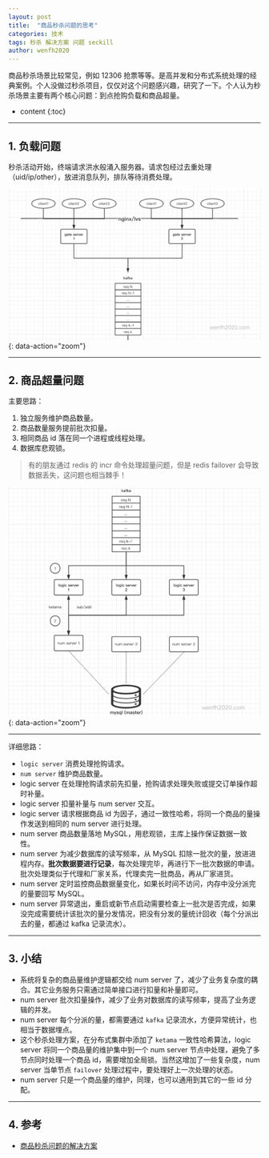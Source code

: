 ```yaml
---
layout: post
title:  "商品秒杀问题的思考"
categories: 技术
tags: 秒杀 解决方案 问题 seckill
author: wenfh2020
---
```


商品秒杀场景比较常见，例如 12306 抢票等等。是高并发和分布式系统处理的经典案例。个人没做过秒杀项目，仅仅对这个问题感兴趣，研究了一下。个人认为秒杀场景主要有两个核心问题：到点抢购负载和商品超量。



* content
{:toc}

---

## 1. 负载问题

秒杀活动开始，终端请求洪水般涌入服务器。请求包经过去重处理（uid/ip/other），放进消息队列，排队等待消费处理。

![消息队列处理负载](/images/2020/2020-03-23-02-49-14.png){: data-action="zoom"}

---

## 2. 商品超量问题

主要思路：

1. 独立服务维护商品数量。
2. 商品数量服务提前批次扣量。
3. 相同商品 id 落在同一个进程或线程处理。
4. 数据库悲观锁。

> 有的朋友通过 redis 的 incr 命令处理超量问题，但是 redis failover 会导致数据丢失，这问题也相当棘手！

![商品超量处理](/images/2020/2020-03-23-15-37-46.png){: data-action="zoom"}

---

详细思路：

* `logic server` 消费处理抢购请求。
* `num server` 维护商品数量。
* logic server 在处理抢购请求前先扣量，抢购请求处理失败或提交订单操作超时补量。
* logic server 扣量补量与 num server 交互。
* logic server 请求根据商品 id 为因子，通过一致性哈希，将同一个商品的量操作发送到相同的 num server 进行处理。
* num server 商品数量落地 MySQL，用悲观锁，主库上操作保证数据一致性。
* num server 为减少数据库的读写频率，从 MySQL 扣除一批次的量，放进进程内存。**批次数据要进行记录**，每次处理完毕，再进行下一批次数据的申请。批次处理类似于代理和厂家关系，代理卖完一批商品，再从厂家进货。
* num server 定时监控商品数据量变化，如果长时间不访问，内存中没分派完的量要回写 MySQL。
* num server 异常退出，重启或新节点启动需要检查上一批次是否完成，如果没完成需要统计该批次的量分发情况，把没有分发的量统计回收（每个分派出去的量，都通过 kafka 记录流水）。

---

## 3. 小结

* 系统将复杂的商品量维护逻辑都交给 num server 了，减少了业务复杂度的耦合。其它业务服务只需通过简单接口进行扣量和补量即可。
* num server 批次扣量操作，减少了业务对数据库的读写频率，提高了业务逻辑的并发。
* num server 每个分派的量，都需要通过 `kafka` 记录流水，方便异常统计，也相当于数据埋点。
* 这个秒杀处理方案，在分布式集群中添加了 `ketama` 一致性哈希算法，logic server 将同一个商品量的维护集中到一个 num server 节点中处理，避免了多节点同时处理一个商品 id，需要增加全局锁。当然这增加了一些复杂度，num server 当单节点 `failover` 处理过程中，要处理好上一次处理的状态。
* num server 只是一个商品量的维护，同理，也可以通用到其它的一些 id 分配。

---

## 4. 参考

* [商品秒杀问题的解决方案](https://blog.csdn.net/koastal/article/details/78995885)
